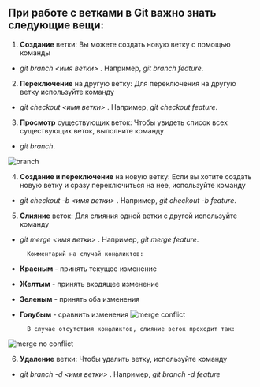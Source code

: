 ## При работе с ветками в Git важно знать следующие вещи:

1. **Создание** ветки: Вы можете создать новую ветку с помощью команды
* _git branch <имя ветки>_
. Например,
_git branch feature_.

2. **Переключение** на другую ветку: Для переключения на другую ветку используйте команду
* _git checkout <имя ветки>_
. Например,
_git checkout feature_.

3. **Просмотр** существующих веток: Чтобы увидеть список всех существующих веток, выполните команду
* _git branch_.

![branch](image-6.png)

4. **Создание и переключение** на новую ветку: Если вы хотите создать новую ветку и сразу переключиться на нее, используйте команду
* _git checkout -b <имя ветки>_
. Например,
_git checkout -b feature_.

5. **Слияние** веток: Для слияния одной ветки с другой используйте команду
* _git merge <имя ветки>_
. Например,
_git merge feature_.

        Комментарий на случай конфликтов:

* **Красным** - принять текущее изменение
* **Желтым** - принять входящее изменение
* **Зеленым** - принять оба изменения
* **Голубым** - сравнить изменения
![merge conflict](image-7.png)

        В случае отсутствия конфликтов, слияние веток проходит так:

![merge no conflict](image-8.png)


6. **Удаление** ветки: Чтобы удалить ветку, используйте команду
* _git branch -d <имя ветки>_
. Например,
_git branch -d feature_